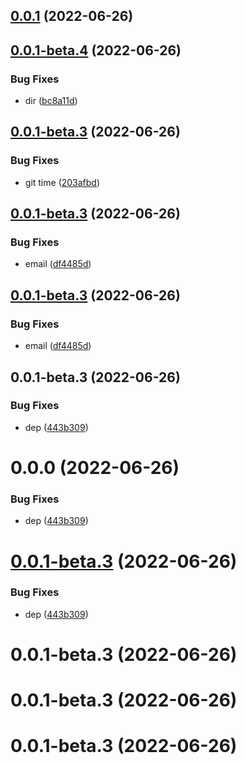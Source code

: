## [0.0.1](https://github.com/ChpShy/git-auto-configy/compare/v0.0.1-beta.4...v0.0.1) (2022-06-26)

## [0.0.1-beta.4](https://github.com/ChpShy/git-auto-configy/compare/v0.0.1-beta.3...v0.0.1-beta.4) (2022-06-26)

### Bug Fixes

- dir ([bc8a11d](https://github.com/ChpShy/git-auto-configy/commit/bc8a11da7384253f46fbcfde98f01803842877ca))

## [0.0.1-beta.3](https://github.com/ChpShy/git-auto-configy/compare/v0.0.1-beta.2...v0.0.1-beta.3) (2022-06-26)

### Bug Fixes

- git time ([203afbd](https://github.com/ChpShy/git-auto-configy/commit/203afbd0cf892be1d842eb0aa3a0df46cf8191c3))

## [0.0.1-beta.3](https://github.com/ChpShy/git-auto-configy/compare/v0.0.1-beta.1...v0.0.1-beta.3) (2022-06-26)

### Bug Fixes

- email ([df4485d](https://github.com/ChpShy/git-auto-configy/commit/df4485d832d0ead1cd3b41d78735f860f6f03662))

## [0.0.1-beta.3](https://github.com/ChpShy/git-auto-configy/compare/v0.0.1-beta.3...v0.0.1-beta.0) (2022-06-26)

### Bug Fixes

- email ([df4485d](https://github.com/ChpShy/git-auto-configy/commit/df4485d832d0ead1cd3b41d78735f860f6f03662))

## 0.0.1-beta.3 (2022-06-26)

### Bug Fixes

- dep ([443b309](https://github.com/ChpShy/git-auto-configy/commit/443b309e97c3ce695579c6568ff3649a0cb7e2c5))

# 0.0.0 (2022-06-26)

### Bug Fixes

- dep ([443b309](https://github.com/ChpShy/git-auto-configy/commit/443b309e97c3ce695579c6568ff3649a0cb7e2c5))

# [0.0.1-beta.3](https://github.com/ChpShy/git-auto-configy/compare/v0.0.1-beta.3...v0.0.1-beta.3) (2022-06-26)

### Bug Fixes

- dep ([443b309](https://github.com/ChpShy/git-auto-configy/commit/443b309e97c3ce695579c6568ff3649a0cb7e2c5))

# 0.0.1-beta.3 (2022-06-26)

# 0.0.1-beta.3 (2022-06-26)

# 0.0.1-beta.3 (2022-06-26)
